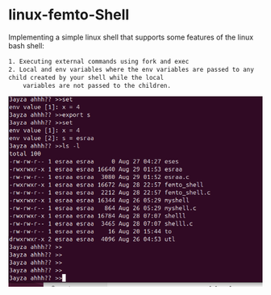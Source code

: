 
 # linux-femto-Shell

Implementing a simple linux shell that supports some features of the linux bash shell:

	1. Executing external commands using fork and exec
	2. Local and env variables where the env variables are passed to any child created by your shell while the local 
        variables are not passed to the children.
	


![](./sol.png)
